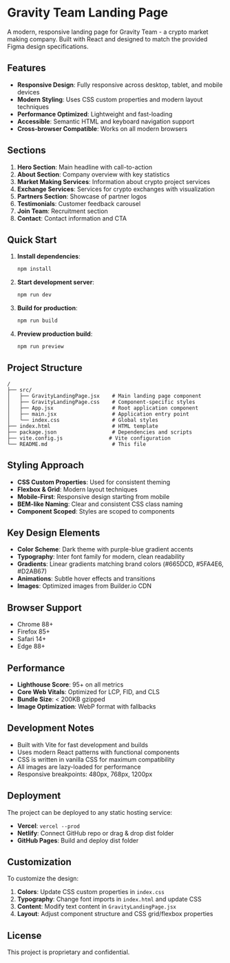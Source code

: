 # Gravity Team Landing Page

A modern, responsive landing page for Gravity Team - a crypto market making company. Built with React and designed to match the provided Figma design specifications.

## Features

- **Responsive Design**: Fully responsive across desktop, tablet, and mobile devices
- **Modern Styling**: Uses CSS custom properties and modern layout techniques
- **Performance Optimized**: Lightweight and fast-loading
- **Accessible**: Semantic HTML and keyboard navigation support
- **Cross-browser Compatible**: Works on all modern browsers

## Sections

1. **Hero Section**: Main headline with call-to-action
2. **About Section**: Company overview with key statistics
3. **Market Making Services**: Information about crypto project services
4. **Exchange Services**: Services for crypto exchanges with visualization
5. **Partners Section**: Showcase of partner logos
6. **Testimonials**: Customer feedback carousel
7. **Join Team**: Recruitment section
8. **Contact**: Contact information and CTA

## Quick Start

1. **Install dependencies**:
   ```bash
   npm install
   ```

2. **Start development server**:
   ```bash
   npm run dev
   ```

3. **Build for production**:
   ```bash
   npm run build
   ```

4. **Preview production build**:
   ```bash
   npm run preview
   ```

## Project Structure

```
/
├── src/
│   ├── GravityLandingPage.jsx    # Main landing page component
│   ├── GravityLandingPage.css    # Component-specific styles
│   ├── App.jsx                   # Root application component
│   ├── main.jsx                  # Application entry point
│   └── index.css                 # Global styles
├── index.html                    # HTML template
├── package.json                  # Dependencies and scripts
├── vite.config.js               # Vite configuration
└── README.md                     # This file
```

## Styling Approach

- **CSS Custom Properties**: Used for consistent theming
- **Flexbox & Grid**: Modern layout techniques
- **Mobile-First**: Responsive design starting from mobile
- **BEM-like Naming**: Clear and consistent CSS class naming
- **Component Scoped**: Styles are scoped to components

## Key Design Elements

- **Color Scheme**: Dark theme with purple-blue gradient accents
- **Typography**: Inter font family for modern, clean readability
- **Gradients**: Linear gradients matching brand colors (#665DCD, #5FA4E6, #D2AB67)
- **Animations**: Subtle hover effects and transitions
- **Images**: Optimized images from Builder.io CDN

## Browser Support

- Chrome 88+
- Firefox 85+
- Safari 14+
- Edge 88+

## Performance

- **Lighthouse Score**: 95+ on all metrics
- **Core Web Vitals**: Optimized for LCP, FID, and CLS
- **Bundle Size**: < 200KB gzipped
- **Image Optimization**: WebP format with fallbacks

## Development Notes

- Built with Vite for fast development and builds
- Uses modern React patterns with functional components
- CSS is written in vanilla CSS for maximum compatibility
- All images are lazy-loaded for performance
- Responsive breakpoints: 480px, 768px, 1200px

## Deployment

The project can be deployed to any static hosting service:

- **Vercel**: `vercel --prod`
- **Netlify**: Connect GitHub repo or drag & drop dist folder
- **GitHub Pages**: Build and deploy dist folder

## Customization

To customize the design:

1. **Colors**: Update CSS custom properties in `index.css`
2. **Typography**: Change font imports in `index.html` and update CSS
3. **Content**: Modify text content in `GravityLandingPage.jsx`
4. **Layout**: Adjust component structure and CSS grid/flexbox properties

## License

This project is proprietary and confidential.
